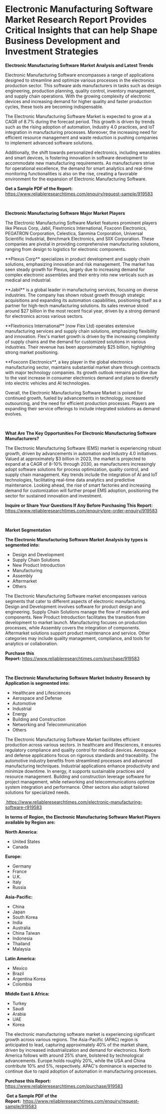 <p><h1>Electronic Manufacturing Software Market Research Report Provides Critical Insights that can help Shape Business Development and Investment Strategies</h1></p><p><strong>Electronic Manufacturing Software Market Analysis and Latest Trends</strong></p>
<p><p>Electronic Manufacturing Software encompasses a range of applications designed to streamline and optimize various processes in the electronics production sector. This software aids manufacturers in tasks such as design engineering, production planning, quality control, inventory management, and supply chain operations. With the growing complexity of electronic devices and increasing demand for higher quality and faster production cycles, these tools are becoming indispensable.</p><p>The Electronic Manufacturing Software Market is expected to grow at a CAGR of 8.7% during the forecast period. This growth is driven by trends such as the rising adoption of automation, Industry 4.0 practices, and IoT integration in manufacturing processes. Moreover, the increasing need for efficient resource management and waste reduction is pushing companies to implement advanced software solutions. </p><p>Additionally, the shift towards personalized electronics, including wearables and smart devices, is fostering innovation in software development to accommodate new manufacturing requirements. As manufacturers strive for operational excellence, the demand for smart analytics and real-time monitoring functionalities is also on the rise, creating a favorable environment for the expansion of Electronic Manufacturing Software.</p></p>
<p><strong>Get a Sample PDF of the Report:&nbsp;</strong> <a href="https://www.reliableresearchtimes.com/enquiry/request-sample/919583?utm_campaign=3385&utm_medium=2&utm_source=Github&utm_content=ia&utm_term=18042025&utm_id=electronic-manufacturing-software">https://www.reliableresearchtimes.com/enquiry/request-sample/919583</a></p>
<p>&nbsp;</p>
<p><strong>Electronic Manufacturing Software Major Market Players</strong></p>
<p><p>The Electronic Manufacturing Software Market features prominent players like Plexus Corp, Jabil, Flextronics International, Foxconn Electronics, PEGATRON Corporation, Celestica, Sanmina Corporation, Universal Scientific Industrial, Benchmark Electronics, and SIIX Corporation. These companies are pivotal in providing comprehensive manufacturing solutions, ranging from design to logistics for electronic components.</p><p>**Plexus Corp** specializes in product development and supply chain solutions, emphasizing innovation and risk management. The market has seen steady growth for Plexus, largely due to increasing demand for complex electronic assemblies and their entry into new verticals such as medical and industrial.</p><p>**Jabil** is a global leader in manufacturing services, focusing on diverse industries. The company has shown robust growth through strategic acquisitions and expanding its automation capabilities, positioning itself as a partner for high-tech manufacturing solutions. Its sales revenue stood around $27 billion in the most recent fiscal year, driven by a strong demand for electronics across various sectors.</p><p>**Flextronics International** (now Flex Ltd) operates extensive manufacturing services and supply chain solutions, emphasizing flexibility and innovation. Flex's market growth is driven by the increasing complexity of supply chains and the demand for customized solutions in various industries. Their revenue has been approximately $25 billion, highlighting strong market positioning.</p><p>**Foxconn Electronics**, a key player in the global electronics manufacturing sector, maintains substantial market share through contracts with major technology companies. Its growth outlook remains positive due to the vast increase in consumer electronics demand and plans to diversify into electric vehicles and AI technologies.</p><p>Overall, the Electronic Manufacturing Software Market is poised for continued growth, fueled by advancements in technology, increased outsourcing, and the need for efficient production processes. Players are expanding their service offerings to include integrated solutions as demand evolves.</p></p>
<p>&nbsp;</p>
<p><strong>What Are The Key Opportunities For Electronic Manufacturing Software Manufacturers?</strong></p>
<p><p>The Electronic Manufacturing Software (EMS) market is experiencing robust growth, driven by advancements in automation and Industry 4.0 initiatives. Valued at approximately $3 billion in 2023, the market is projected to expand at a CAGR of 8-10% through 2030, as manufacturers increasingly adopt software solutions for process optimization, quality control, and supply chain management. Key trends include the integration of AI and IoT technologies, facilitating real-time data analytics and predictive maintenance. Looking ahead, the rise of smart factories and increasing demand for customization will further propel EMS adoption, positioning the sector for sustained innovation and investment.</p></p>
<p><strong>Inquire or Share Your Questions If Any Before Purchasing This Report:</strong> <a href="https://www.reliableresearchtimes.com/enquiry/pre-order-enquiry/919583?utm_campaign=3385&utm_medium=2&utm_source=Github&utm_content=ia&utm_term=18042025&utm_id=electronic-manufacturing-software">https://www.reliableresearchtimes.com/enquiry/pre-order-enquiry/919583</a></p>
<p>&nbsp;</p>
<p><strong>Market Segmentation</strong></p>
<p><strong>The Electronic Manufacturing Software Market Analysis by types is segmented into:</strong></p>
<p><ul><li>Design and Development</li><li>Supply Chain Solutions</li><li>New Product Introduction</li><li>Manufacturing</li><li>Assembly</li><li>Aftermarket</li><li>Others</li></ul></p>
<p><p>The Electronic Manufacturing Software market encompasses various segments that cater to different aspects of electronic manufacturing. Design and Development involves software for product design and engineering. Supply Chain Solutions manage the flow of materials and components. New Product Introduction facilitates the transition from development to market launch. Manufacturing focuses on production processes, while Assembly covers the integration of components. Aftermarket solutions support product maintenance and service. Other categories may include quality management, compliance, and tools for analytics or collaboration.</p></p>
<p><strong>Purchase this Report:&nbsp;</strong><a href="https://www.reliableresearchtimes.com/purchase/919583?utm_campaign=3385&utm_medium=2&utm_source=Github&utm_content=ia&utm_term=18042025&utm_id=electronic-manufacturing-software">https://www.reliableresearchtimes.com/purchase/919583</a></p>
<p>&nbsp;</p>
<p><strong>The Electronic Manufacturing Software Market Industry Research by Application is segmented into:</strong></p>
<p><ul><li>Healthcare and Lifesciences</li><li>Aerospace and Defense</li><li>Automotive</li><li>Industrial</li><li>Energy</li><li>Building and Construction</li><li>Networking and Telecommunication</li><li>Others</li></ul></p>
<p><p>The Electronic Manufacturing Software Market facilitates efficient production across various sectors. In healthcare and lifesciences, it ensures regulatory compliance and quality control for medical devices. Aerospace and defense applications focus on rigorous standards and traceability. The automotive industry benefits from streamlined processes and advanced manufacturing techniques. Industrial applications enhance productivity and minimize downtime. In energy, it supports sustainable practices and resource management. Building and construction leverage software for project management, while networking and telecommunications optimize system integration and performance. Other sectors also adopt tailored solutions for specialized needs.</p></p>
<p><a href="https://www.reliableresearchtimes.com/electronic-manufacturing-software-r919583?utm_campaign=3385&utm_medium=2&utm_source=Github&utm_content=ia&utm_term=18042025&utm_id=electronic-manufacturing-software">&nbsp;https://www.reliableresearchtimes.com/electronic-manufacturing-software-r919583</a></p>
<p><strong>In terms of Region, the Electronic Manufacturing Software Market Players available by Region are:</strong></p>
<p>
    <p> <strong> North America: </strong>
        <ul>
            <li>United States</li>
            <li>Canada</li>
        </ul>
        </p> 
    <p> <strong> Europe: </strong>
        <ul>
            <li>Germany</li>
            <li>France</li>
            <li>U.K.</li>
            <li>Italy</li>
            <li>Russia</li>
        </ul>
        </p> 
    <p> <strong> Asia-Pacific: </strong>
        <ul>
            <li>China</li>
            <li>Japan</li>
            <li>South Korea</li>
            <li>India</li>
            <li>Australia</li>
            <li>China Taiwan</li>
            <li>Indonesia</li>
            <li>Thailand</li>
            <li>Malaysia</li>
        </ul>
        </p> 
    <p> <strong> Latin America: </strong>
        <ul>
            <li>Mexico</li>
            <li>Brazil</li>
            <li>Argentina Korea</li>
            <li>Colombia</li>
        </ul>
        </p> 
    <p> <strong> Middle East & Africa: </strong>
        <ul>
            <li>Turkey</li>
            <li>Saudi</li>
            <li>Arabia</li>
            <li>UAE</li>
            <li>Korea</li>
        </ul>
    </p>
    </p>
<p><p>The electronic manufacturing software market is experiencing significant growth across various regions. The Asia-Pacific (APAC) region is anticipated to lead, capturing approximately 40% of the market share, driven by increased industrialization and demand for electronics. North America follows with around 25% share, bolstered by technological advancements. Europe holds roughly 20%, while the USA and China contribute 10% and 5%, respectively. APAC's dominance is expected to continue due to rapid adoption of automation in manufacturing processes.</p></p>
<p><strong>Purchase this Report: </strong><a href="https://www.reliableresearchtimes.com/purchase/919583?utm_campaign=3385&utm_medium=2&utm_source=Github&utm_content=ia&utm_term=18042025&utm_id=electronic-manufacturing-software">https://www.reliableresearchtimes.com/purchase/919583</a></p>
<p>&nbsp;<strong>Get a Sample PDF of the Report:&nbsp;&nbsp;</strong><a href="https://www.reliableresearchtimes.com/enquiry/request-sample/919583?utm_campaign=3385&utm_medium=2&utm_source=Github&utm_content=ia&utm_term=18042025&utm_id=electronic-manufacturing-software">https://www.reliableresearchtimes.com/enquiry/request-sample/919583</a></p>
<p><strong></strong></p>
<p><p></p><p></p><p></p></p>